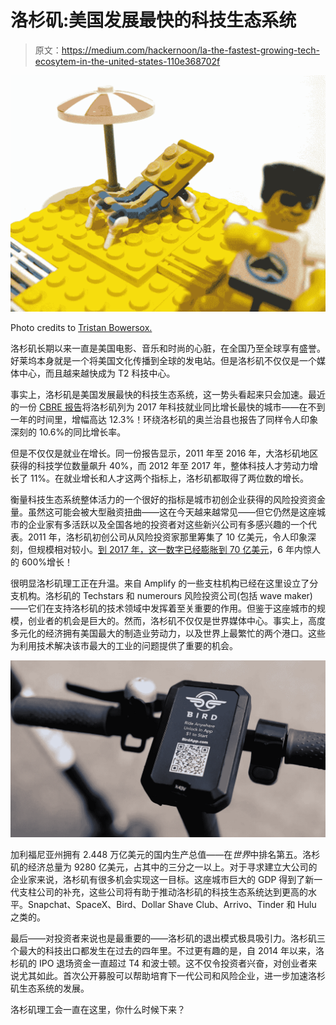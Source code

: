 # 洛杉矶:美国发展最快的科技生态系统

> 原文：<https://medium.com/hackernoon/la-the-fastest-growing-tech-ecosytem-in-the-united-states-110e368702f>

![](img/48a5508b72a3794e32036dde82d8e946.png)

Photo credits to [Tristan Bowersox.](https://www.flickr.com/photos/9516941@N08/3531440558)

洛杉矶长期以来一直是美国电影、音乐和时尚的心脏，在全国乃至全球享有盛誉。好莱坞本身就是一个将美国文化传播到全球的发电站。但是洛杉矶不仅仅是一个媒体中心，而且越来越快成为 T2 科技中心。

事实上，洛杉矶是美国发展最快的科技生态系统，这一势头看起来只会加速。最近的一份 [CBRE 报告](https://www.cbre.com/research-and-reports/Scoring-Tech-Talent-in-North-America-2018)将洛杉矶列为 2017 年科技就业同比增长最快的城市——在不到一年的时间里，增幅高达 12.3%！环绕洛杉矶的奥兰治县也报告了同样令人印象深刻的 10.6%的同比增长率。

但是不仅仅是就业在增长。同一份报告显示，2011 年至 2016 年，大洛杉矶地区获得的科技学位数量飙升 40%，而 2012 年至 2017 年，整体科技人才劳动力增长了 11%。在就业增长和人才这两个指标上，洛杉矶都取得了两位数的增长。

衡量科技生态系统整体活力的一个很好的指标是城市初创企业获得的风险投资资金量。虽然这可能会被大型融资扭曲——这在今天越来越常见——但它仍然是这座城市的企业家有多活跃以及全国各地的投资者对这些新兴公司有多感兴趣的一个代表。2011 年，洛杉矶初创公司从风险投资家那里筹集了 10 亿美元，令人印象深刻，但规模相对较小。[到 2017 年，这一数字已经膨胀到 70 亿美元](https://www.builtinla.com/2017/12/20/biggest-tech-fundings-2017)，6 年内惊人的 600%增长！

很明显洛杉矶理工正在升温。来自 Amplify 的一些支柱机构已经在这里设立了分支机构。洛杉矶的 Techstars 和 numerours 风险投资公司(包括 wave maker)——它们在支持洛杉矶的技术领域中发挥着至关重要的作用。但鉴于这座城市的规模，创业者的机会是巨大的。然而，洛杉矶不仅仅是世界媒体中心。事实上，高度多元化的经济拥有美国最大的制造业劳动力，以及世界上最繁忙的两个港口。这些为利用技术解决该市最大的工业的问题提供了重要的机会。

![](img/0e044e30b68cc0acafaf6109bce09848.png)

加利福尼亚州拥有 2.448 万亿美元的国内生产总值——在*世界*中排名第五。洛杉矶的经济总量为 9280 亿美元，占其中的三分之一以上。对于寻求建立大公司的企业家来说，洛杉矶有很多机会实现这一目标。这座城市巨大的 GDP 得到了新一代支柱公司的补充，这些公司将有助于推动洛杉矶的科技生态系统达到更高的水平。Snapchat、SpaceX、Bird、Dollar Shave Club、Arrivo、Tinder 和 Hulu 之类的。

最后——对投资者来说也是最重要的——洛杉矶的退出模式极具吸引力。洛杉矶三个最大的科技出口都发生在过去的四年里。不过更有趣的是，自 2014 年以来，洛杉矶的 IPO 退场资金一直超过 T4 和波士顿。这不仅令投资者兴奋，对创业者来说尤其如此。首次公开募股可以帮助培育下一代公司和风险企业，进一步加速洛杉矶生态系统的发展。

洛杉矶理工会一直在这里，你什么时候下来？
